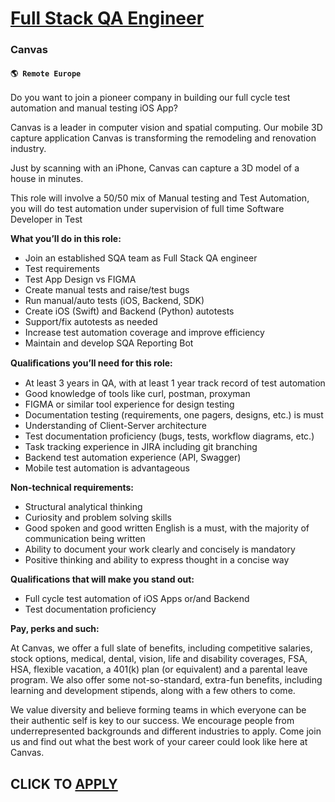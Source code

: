 # [Full Stack QA Engineer](https://www.remotewlb.com/apply/full-stack-qa-engineer)  
### Canvas  
#### `🌎 Remote Europe`  

Do you want to join a pioneer company in building our full cycle test automation and manual testing iOS App?

Canvas is a leader in computer vision and spatial computing. Our mobile 3D capture application Canvas is transforming the remodeling and renovation industry.

Just by scanning with an iPhone, Canvas can capture a 3D model of a house in minutes.

This role will involve a 50/50 mix of Manual testing and Test Automation, you will do test automation under supervision of full time Software Developer in Test

**What you’ll do in this role:**

  * Join an established SQA team as Full Stack QA engineer
  * Test requirements
  * Test App Design vs FIGMA
  * Create manual tests and raise/test bugs
  * Run manual/auto tests (iOS, Backend, SDK)
  * Create iOS (Swift) and Backend (Python) autotests
  * Support/fix autotests as needed
  * Increase test automation coverage and improve efficiency
  * Maintain and develop SQA Reporting Bot

**Qualiﬁcations you’ll need for this role:**

  * At least 3 years in QA, with at least 1 year track record of test automation 
  * Good knowledge of tools like curl, postman, proxyman
  * FIGMA or similar tool experience for design testing
  * Documentation testing (requirements, one pagers, designs, etc.) is must
  * Understanding of Client-Server architecture
  * Test documentation proficiency (bugs, tests, workflow diagrams, etc.)
  * Task tracking experience in JIRA including git branching
  * Backend test automation experience (API, Swagger)
  * Mobile test automation is advantageous

**Non-technical requirements:**

  * Structural analytical thinking
  * Curiosity and problem solving skills
  * Good spoken and good written English is a must, with the majority of communication being written
  * Ability to document your work clearly and concisely is mandatory
  * Positive thinking and ability to express thought in a concise way

**Qualifications that will make you stand out:**

  * Full cycle test automation of iOS Apps or/and Backend
  * Test documentation proficiency

**Pay, perks and such:**

At Canvas, we offer a full slate of benefits, including competitive salaries, stock options, medical, dental, vision, life and disability coverages, FSA, HSA, flexible vacation, a 401(k) plan (or equivalent) and a parental leave program. We also offer some not-so-standard, extra-fun benefits, including learning and development stipends, along with a few others to come.

We value diversity and believe forming teams in which everyone can be their authentic self is key to our success. We encourage people from underrepresented backgrounds and different industries to apply. Come join us and find out what the best work of your career could look like here at Canvas.

  
## CLICK TO [APPLY](https://www.remotewlb.com/apply/full-stack-qa-engineer)


